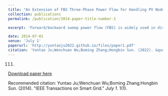 ```yaml
---
title: "An Extension of FBS Three-Phase Power Flow for Handling PV Nodes in Active Distribution Networks"
collection: publications
permalink: /publication/2014-paper-title-number-1

excerpt: 'Forward/backward sweep power flow (FBS) is widely used in distribution network analysis because it is very efficient for radial and weakly meshed networks. In these types of methods, sensitivity-based approaches are commonly used to account for PV nodes in active distribution system; however, the convergence deteriorates as the number of PV nodes increases, and may even diverge for large-branch R/X ratios. We propose an efficient method for handling PV nodes based on loop analysis incorporated in the FBS framework. Here, PV nodes refer to nodes connected by distributed generators with constant voltage control. As an extension of FBS, the proposed method's convergence remains satisfactory when the number of PV nodes increases for a wide range of branch R/X ratios. Numerical simulations with three-phase models were carried out to quantify the performance of the method.'

date: 2014-07-01
venue: 'July 1'
paperurl: 'http://yuntaoju2022.github.io/files/paper1.pdf'
citation: 'Yuntao Ju;Wenchuan Wu;Boming Zhang;Hongbin Sun. (2022). &quot;IEEE Transactions on Smart Grid.&quot; <i>July 1</i>. 1(1).'
---
```


111.

[Download paper here](http://yuntaoju2022.github.io/files/paper1.pdf)

Recommended citation: Yuntao Ju;Wenchuan Wu;Boming Zhang;Hongbin Sun. (2014). "IEEE Transactions on Smart Grid." <i>July 1</i>. 1(1).


